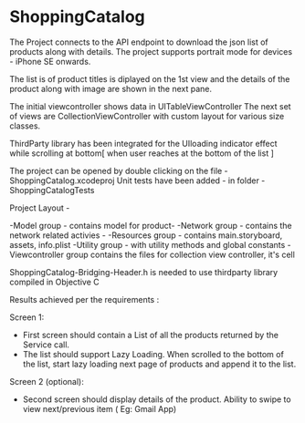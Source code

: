 # ShoppingCatalog

The Project connects to the API endpoint to download the json list of products along with details.
The project supports portrait mode for devices -  iPhone SE onwards.

The list is of product titles is diplayed on the 1st view and the details of the product along with image are shown in the next pane.

The initial viewcontroller shows data in UITableViewController
The next set of views are CollectionViewController with custom layout for various size classes.

ThirdParty library has been integrated for the UIloading indicator effect while scrolling at bottom[ when user reaches at the bottom of the list ]

The project can be opened by double clicking on the file - ShoppingCatalog.xcodeproj
Unit tests have been added - in folder - ShoppingCatalogTests

Project Layout -

-Model group - contains model for product-
-Network group - contains the network related activies -
-Resources group - contains main.storyboard, assets, info.plist
-Utility group - with utility methods and global constants
-Viewcontroller group contains the files for collection view controller, it's cell

ShoppingCatalog-Bridging-Header.h is needed to use thirdparty library compiled in  Objective C

Results achieved per the requirements :

Screen 1:
- First screen should contain a List of all the products returned by the Service call.
- The list should support Lazy Loading. When scrolled to the bottom of the list, start lazy loading next page of products and append it to the list.

Screen 2 (optional):
- Second screen should display details of the product.
Ability to swipe to view next/previous item ( Eg: Gmail App)

